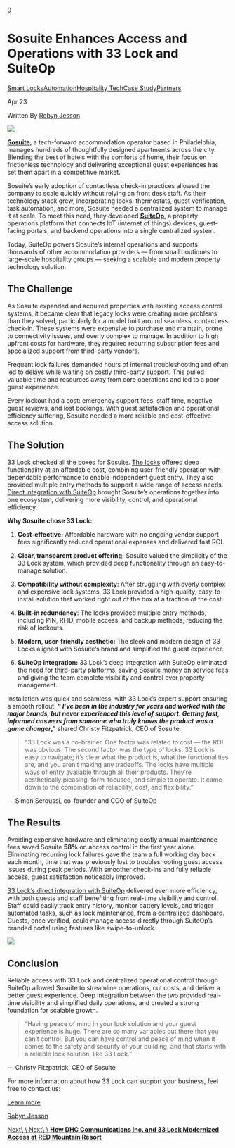 [0](https://www.33lock.com/cart)

# Sosuite Enhances Access and Operations with 33 Lock and SuiteOp

[Smart Locks](https://www.33lock.com/blogpublishing/category/Smart+Locks)[Automation](https://www.33lock.com/blogpublishing/category/Automation)[Hospitality Tech](https://www.33lock.com/blogpublishing/category/Hospitality+Tech)[Case Study](https://www.33lock.com/blogpublishing/category/Case+Study)[Partners](https://www.33lock.com/blogpublishing/category/Partners)

Apr 23

Written By [Robyn Jesson](https://www.33lock.com/blogpublishing?author=6734ceca6e213a2ceef2d31b)

![](https://images.squarespace-cdn.com/content/v1/64864a0f6459c271adb893d5/88763ddf-9ba5-490f-8dc4-f29f9747925e/Sosuite+Case+Study.jpg?format=2500w)

[**Sosuite**](https://staysosuite.com/), a tech-forward accommodation operator based in Philadelphia, manages hundreds of thoughtfully designed apartments across the city. Blending the best of hotels with the comforts of home, their focus on frictionless technology and delivering exceptional guest experiences has set them apart in a competitive market.

Sosuite’s early adoption of contactless check-in practices allowed the company to scale quickly without relying on front desk staff. As their technology stack grew, incorporating locks, thermostats, guest verification, task automation, and more, Sosuite needed a centralized system to manage it at scale. To meet this need, they developed [**SuiteOp**](https://suiteop.com/), a property operations platform that connects IoT (internet of things) devices, guest-facing portals, and backend operations into a single centralized system.

Today, SuiteOp powers Sosuite’s internal operations and supports thousands of other accommodation providers — from small boutiques to large-scale hospitality groups — seeking a scalable and modern property technology solution.

## The Challenge

As Sosuite expanded and acquired properties with existing access control systems, it became clear that legacy locks were creating more problems than they solved, particularly for a model built around seamless, contactless check-in. These systems were expensive to purchase and maintain, prone to connectivity issues, and overly complex to manage. In addition to high upfront costs for hardware, they required recurring subscription fees and specialized support from third-party vendors.

Frequent lock failures demanded hours of internal troubleshooting and often led to delays while waiting on costly third-party support. This pulled valuable time and resources away from core operations and led to a poor guest experience.

Every lockout had a cost: emergency support fees, staff time, negative guest reviews, and lost bookings. With guest satisfaction and operational efficiency suffering, Sosuite needed a more reliable and cost-effective access solution.

## The Solution

33 Lock checked all the boxes for Sosuite. [The locks](https://www.33lock.com/collection) offered deep functionality at an affordable cost, combining user-friendly operation with dependable performance to enable independent guest entry. They also provided multiple entry methods to support a wide range of access needs. [Direct integration with SuiteOp](https://meet.suiteop.com/e3t/Ctc/JA+23284/d5pfw604/Jks2-6qcW69sMD-6lZ3lQW1qw3XS5ykRLNW5LphhV4SFBCqW2_94zK7cth2sW4R9zqz3D28jmN48FglRMCvvmN14xH_X2m_NhW2FF3yv6PvfZPW8QNc-M7Cv86sV3chr262mKRTW2HT0my22WmljVQcyQl7KqrtQW2q15GY1r4rv8W8-K3181lj9sPF1Mtcx0_2L5W2l1yKb4K18pSW4KhDF01qj__WW2_lWHg4xRN6wW2cnNV_8dgCw8W5f_4kh1wyyk1W7dqSmW4tZlXqf88BZN604) brought Sosuite’s operations together into one ecosystem, delivering more visibility, control, and operational efficiency.

**Why Sosuite chose 33 Lock:**

1. **Cost-effective:** Affordable hardware with no ongoing vendor support fees significantly reduced operational expenses and delivered fast ROI.

2. **Clear, transparent product offering:** Sosuite valued the simplicity of the 33 Lock system, which provided deep functionality through an easy-to-manage solution.

3. **Compatibility without complexity**: After struggling with overly complex and expensive lock systems, 33 Lock provided a high-quality, easy-to-install solution that worked right out of the box at a fraction of the cost.

4. **Built-in redundancy**: The locks provided multiple entry methods, including PIN, RFID, mobile access, and backup methods, reducing the risk of lockouts.

5. **Modern, user-friendly aesthetic:** The sleek and modern design of 33 Locks aligned with Sosuite’s brand and simplified the guest experience.

6. **SuiteOp integration:** 33 Lock’s deep integration with SuiteOp eliminated the need for third-party platforms, saving Sosuite money on service fees and giving the team complete visibility and control over property management.


Installation was quick and seamless, with 33 Lock’s expert support ensuring a smooth rollout. **“ _I’ve been in the industry for years and worked with the major brands, but never experienced this level of support. Getting fast, informed answers from someone who truly knows the product was a game changer_,”** shared Christy Fitzpatrick, CEO of Sosuite.

> “33 Lock was a no-brainer. One factor was related to cost — the ROI was obvious. The second factor was the type of locks. 33 Lock is easy to navigate; it’s clear what the product is, what the functionalities are, and you aren’t making any tradeoffs. The locks have multiple ways of entry available through all their products. They’re aesthetically pleasing, form-focused, and simple to operate. It came down to the combination of reliability, cost, and flexibility.”

— Simon Seroussi, co-founder and COO of SuiteOp

## The Results

Avoiding expensive hardware and eliminating costly annual maintenance fees saved Sosuite **58%** on access control in the first year alone. Eliminating recurring lock failures gave the team a full working day back each month, time that was previously lost to troubleshooting guest access issues during peak periods. With smoother check-ins and fully reliable access, guest satisfaction noticeably improved.

[33 Lock’s direct integration with SuiteOp](https://meet.suiteop.com/e3t/Ctc/JA+23284/d5pfw604/Jks2-6qcW69sMD-6lZ3lQW1qw3XS5ykRLNW5LphhV4SFBCqW2_94zK7cth2sW4R9zqz3D28jmN48FglRMCvvmN14xH_X2m_NhW2FF3yv6PvfZPW8QNc-M7Cv86sV3chr262mKRTW2HT0my22WmljVQcyQl7KqrtQW2q15GY1r4rv8W8-K3181lj9sPF1Mtcx0_2L5W2l1yKb4K18pSW4KhDF01qj__WW2_lWHg4xRN6wW2cnNV_8dgCw8W5f_4kh1wyyk1W7dqSmW4tZlXqf88BZN604) delivered even more efficiency, with both guests and staff benefiting from real-time visibility and control. Staff could easily track entry history, monitor battery levels, and trigger automated tasks, such as lock maintenance, from a centralized dashboard. Guests, once verified, could manage access directly through SuiteOp’s branded portal using features like swipe-to-unlock.

![](https://images.squarespace-cdn.com/content/v1/64864a0f6459c271adb893d5/05d8af35-e13d-4779-8bab-a19ce486e4bb/Sosuite+Metrics.png?format=2500w)

## Conclusion

Reliable access with 33 Lock and centralized operational control through SuiteOp allowed Sosuite to streamline operations, cut costs, and deliver a better guest experience. Deep integration between the two provided real-time visibility and simplified daily operations, and created a strong foundation for scalable growth.

> “Having peace of mind in your lock solution and your guest experience is huge. There are so many variables out there that you can’t control. But you can have control and peace of mind when it comes to the safety and security of your building, and that starts with a reliable lock solution, like 33 Lock.”

— Christy Fitzpatrick, CEO of Sosuite

For more information about how 33 Lock can support your business, feel free to contact us:

[Learn more](https://www.33lock.com/contact)

[Robyn Jesson](https://www.33lock.com/blogpublishing?author=6734ceca6e213a2ceef2d31b)

[Next\\
\\
Next\\
\\
**How DHC Communications Inc. and 33 Lock Modernized Access at RED Mountain Resort**](https://www.33lock.com/blogpublishing/casestudy-dhccommunications-and-red-mountain-resort)